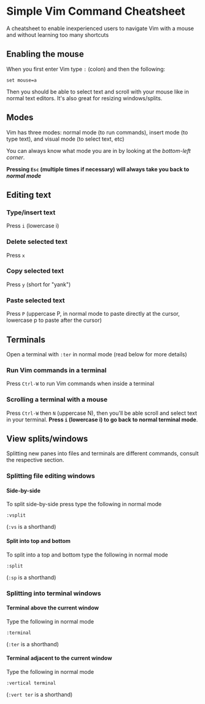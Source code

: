 # Simple Vim Command Cheatsheet

A cheatsheet to enable inexperienced users to navigate Vim with a mouse and without learning too many shortcuts

## Enabling the mouse

When you first enter Vim type `:` (colon) and then the following:
```
set mouse=a
```

Then you should be able to select text and scroll with your mouse like in normal text editors. It's also great for resizing windows/splits.

## Modes

Vim has three modes: normal mode (to run commands), insert mode (to type text), and visual mode (to select text, etc)

You can always know what mode you are in by looking at the _bottom-left corner_.

**Pressing `Esc` (multiple times if necessary) will always take you back to _normal mode_**

## Editing text

### Type/insert text
Press `i` (lowercase i)

### Delete selected text
Press `x`

### Copy selected text
Press `y` (short for "yank")

### Paste selected text
Press `P` (uppercase P, in normal mode to paste directly at the cursor, lowercase p to paste after the cursor)

## Terminals

Open a terminal with `:ter` in normal mode (read below for more details)

### Run Vim commands in a terminal
Press `Ctrl-W` to run Vim commands when inside a terminal

### Scrolling a terminal with a mouse
Press `Ctrl-W` then `N` (uppercase N), then you'll be able scroll and select text in your terminal. **Press `i` (lowercase i) to go back to normal terminal mode**.

## View splits/windows
Splitting new panes into files and terminals are different commands, consult the respective section.

### Splitting file editing windows

#### Side-by-side
To split side-by-side press type the following in normal mode
```
:vsplit
```
(`:vs` is a shorthand)

#### Split into top and bottom
To split into a top and bottom type the following in normal mode
```
:split
```
(`:sp` is a shorthand)

### Splitting into terminal windows

#### Terminal above the current window
Type the following in normal mode
```
:terminal
```
(`:ter` is a shorthand)

#### Terminal adjacent to the current window
Type the following in normal mode
```
:vertical terminal
```
(`:vert ter` is a shorthand)

<!-- vim:set textwidth=0 wrap: -->

